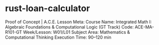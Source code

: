 # rust-loan-calculator
Proof of Concept | A.C.E. Lesson Meta: Course Name: Integrated Math I: Algebraic Foundations &amp; Computational Logic (GT Track) Code: ACE-MA-R101-GT Week/Lesson: W01/L01 Subject Area: Mathematics &amp; Computational Thinking Execution Time: 90–120 min
